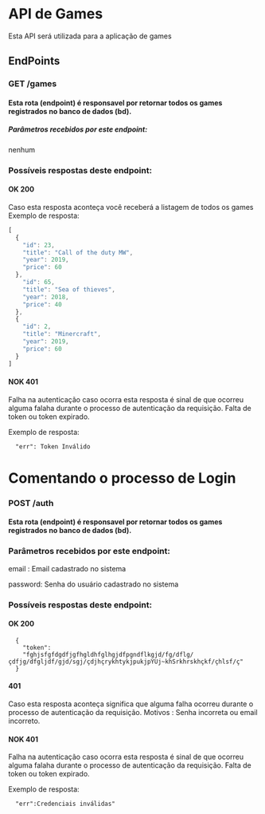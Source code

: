 # API de Games
Esta API será utilizada para a aplicação de games

## EndPoints
### GET /games
#### Esta rota (endpoint) é responsavel por retornar todos os games registrados no banco de dados (bd).

##### Parâmetros recebidos por este endpoint: 
nenhum 

### Possíveis respostas deste endpoint:
#### OK 200
Caso esta resposta aconteça você receberá a listagem de todos os games
Exemplo de resposta:
```js
[
  {
    "id": 23,
    "title": "Call of the duty MW",
    "year": 2019,
    "price": 60
  },
    "id": 65,
    "title": "Sea of thieves",
    "year": 2018,
    "price": 40
  },
  {
    "id": 2,
    "title": "Minercraft",
    "year": 2019,
    "price": 60
  }
]
```
#### NOK 401
Falha na autenticação
caso ocorra esta resposta é sinal de que ocorreu alguma falaha durante o processo de autenticação da requisição. Falta de token ou token expirado.

Exemplo de resposta:
```
  "err": Token Inválido
```

# Comentando o processo de Login

### POST /auth
#### Esta rota (endpoint) é responsavel por retornar todos os games registrados no banco de dados (bd).

### Parâmetros recebidos por este endpoint: 
email : Email cadastrado no sistema

password: Senha do usuário cadastrado no sistema

### Possíveis respostas deste endpoint:
#### OK 200

```
  {
    "token":
    "fghjsfgfdgdfjgfhgldhfglhgjdfpgndflkgjd/fg/dflg/çdfjg/dfgljdf/gjd/sgj/çdjhçrykhtykjpukjpYUj~khSrkhrskhçkf/çhlsf/ç"
  }
```


#### 401
Caso esta resposta aconteça significa que alguma falha ocorreu durante o processo de autenticação da requisição. Motivos : Senha incorreta ou email incorreto.

#### NOK 401
Falha na autenticação
caso ocorra esta resposta é sinal de que ocorreu alguma falaha durante o processo de autenticação da requisição. Falta de token ou token expirado.

Exemplo de resposta:
```
  "err":Credenciais inválidas"
```


